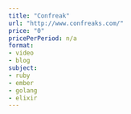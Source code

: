 ```yaml
---
title: "Confreak"
url: "http://www.confreaks.com/"
price: "0"
pricePerPeriod: n/a
format: 
- video
- blog
subject: 
- ruby
- ember
- golang
- elixir
---
```

